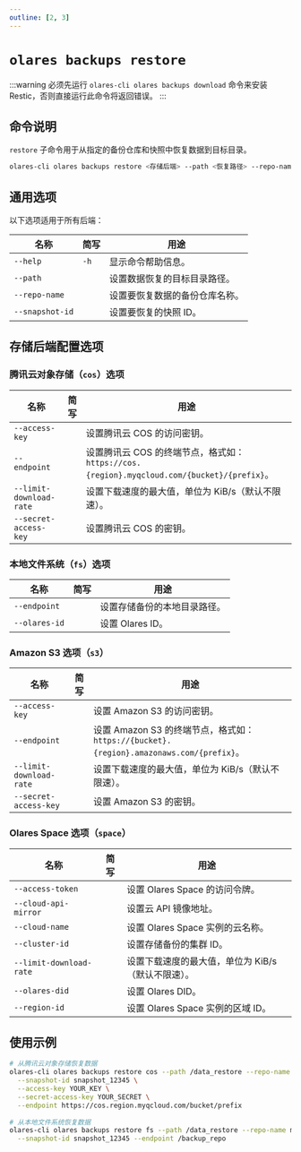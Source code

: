 ```yaml
---
outline: [2, 3]
---
```

# `olares backups restore`
:::warning
必须先运行 `olares-cli olares backups download` 命令来安装 Restic，否则直接运行此命令将返回错误。
:::
## 命令说明
`restore` 子命令用于从指定的备份仓库和快照中恢复数据到目标目录。

```bash
olares-cli olares backups restore <存储后端> --path <恢复路径> --repo-name <仓库名称> --snapshot-id <快照ID> [选项]
```

## 通用选项
以下选项适用于所有后端：

| 名称	             | 简写   | 用途              |
|-----------------|------|-----------------|
| `--help`        | `-h` | 显示命令帮助信息。       |
| `--path`        |      | 设置数据恢复的目标目录路径。  |
| `--repo-name`   |      | 设置要恢复数据的备份仓库名称。 |
| `--snapshot-id` |      | 设置要恢复的快照 ID。    |


## 存储后端配置选项

### 腾讯云对象存储（`cos`）选项

| 名称	                     | 简写 | 用途                                                                         |
|-------------------------|----|----------------------------------------------------------------------------|
| `--access-key`          |    | 设置腾讯云 COS 的访问密钥。                                                           |
| `--endpoint`            |    | 设置腾讯云 COS 的终端节点，格式如：`https://cos.{region}.myqcloud.com/{bucket}/{prefix}`。 |
| `--limit-download-rate` |    | 设置下载速度的最大值，单位为 KiB/s（默认不限速）。                                               |
| `--secret-access-key`   |    | 设置腾讯云 COS 的密钥。                                                             |

### 本地文件系统（`fs`）选项

| 名称	           | 简写 | 用途             |
|---------------|----|----------------|
| `--endpoint`  |    | 设置存储备份的本地目录路径。 |
| `--olares-id` |    | 设置 Olares ID。  |

### Amazon S3 选项（`s3`）

| 名称	                     | 简写 | 用途                                                                         |
|-------------------------|----|----------------------------------------------------------------------------|
| `--access-key`          |    | 设置 Amazon S3 的访问密钥。                                                        |
| `--endpoint`            |    | 设置 Amazon S3 的终端节点，格式如：`https://{bucket}.{region}.amazonaws.com/{prefix}`。 |
| `--limit-download-rate` |    | 设置下载速度的最大值，单位为 KiB/s（默认不限速）。                                               |
| `--secret-access-key`   |    | 设置 Amazon S3 的密钥。                                                          |

### Olares Space 选项（`space`）

| 名称	                     | 简写 | 用途                           |
|-------------------------|----|------------------------------|
| `--access-token`        |    | 设置 Olares Space 的访问令牌。       |
| `--cloud-api-mirror`    |    | 设置云 API 镜像地址。                |
| `--cloud-name`          |    | 设置 Olares Space 实例的云名称。      |
| `--cluster-id`          |    | 设置存储备份的集群 ID。                |
| `--limit-download-rate` |    | 设置下载速度的最大值，单位为 KiB/s（默认不限速）。 |
| `--olares-did`          |    | 设置 Olares DID。               |
| `--region-id`           |    | 设置 Olares Space 实例的区域 ID。    |

## 使用示例
```bash
# 从腾讯云对象存储恢复数据
olares-cli olares backups restore cos --path /data_restore --repo-name my_repo \
  --snapshot-id snapshot_12345 \
  --access-key YOUR_KEY \
  --secret-access-key YOUR_SECRET \
  --endpoint https://cos.region.myqcloud.com/bucket/prefix
  
# 从本地文件系统恢复数据
olares-cli olares backups restore fs --path /data_restore --repo-name my_repo \
  --snapshot-id snapshot_12345 --endpoint /backup_repo
```
